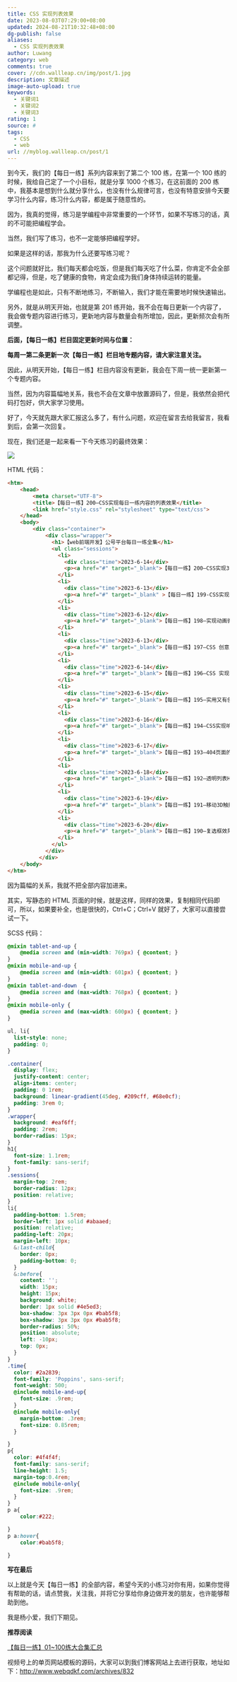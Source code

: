 ```yaml
---
title: CSS 实现列表效果
date: 2023-08-03T07:29:00+08:00
updated: 2024-08-21T10:32:48+08:00
dg-publish: false
aliases:
  - CSS 实现列表效果
author: Luwang
category: web
comments: true
cover: //cdn.wallleap.cn/img/post/1.jpg
description: 文章描述
image-auto-upload: true
keywords:
  - 关键词1
  - 关键词2
  - 关键词3
rating: 1
source: #
tags:
  - CSS
  - web
url: //myblog.wallleap.cn/post/1
---
```


到今天，我们的【每日一练】系列内容来到了第二个 100 练，在第一个 100 练的时候，我给自己定了一个小目标，就是分享 1000 个练习，在这前面的 200 练中，我基本是想到什么就分享什么，也没有什么规律可言，也没有特意安排今天要学习什么内容，练习什么内容，都是属于随意性的。

因为，我真的觉得，练习是学编程中非常重要的一个环节，如果不写练习的话，真的不可能把编程学会。

当然，我们写了练习，也不一定能够把编程学好。

如果是这样的话，那我为什么还要写练习呢？

这个问题就好比，我们每天都会吃饭，但是我们每天吃了什么菜，你肯定不会全部都记得，但是，吃了健康的食物，肯定会成为我们身体持续运转的能量。

学编程也是如此，只有不断地练习，不断输入，我们才能在需要地时候快速输出。

另外，就是从明天开始，也就是第 201 练开始，我不会在每日更新一个内容了，我会做专题内容进行练习，更新地内容与数量会有所增加，因此，更新频次会有所调整。

**后面，【每日一练】栏目固定更新时间与位置：**

**每周一第二条更新一次【每日一练】栏目地专题内容，请大家注意关注。**

因此，从明天开始，【每日一练】栏目内容没有更新，我会在下周一统一更新第一个专题内容。

当然，因为内容篇幅地关系，我也不会在文章中放置源码了，但是，我依然会把代码打包好，供大家学习使用。

好了，今天就先跟大家汇报这么多了，有什么问题，欢迎在留言去给我留言，我看到后，会第一次回复。

现在，我们还是一起来看一下今天练习的最终效果：

![](https://cdn.wallleap.cn/img/pic/illustration/202308031929825.gif)

HTML 代码：

```html
<htm>
    <head> 
        <meta charset="UTF-8"> 
        <title>【每日一练】200—CSS实现每日一练内容的列表效果</title> 
        <link href="style.css" rel="stylesheet" type="text/css"> 
    </head>
    <body>
        <div class="container">
            <div class="wrapper">
              <h1>【web前端开发】公号平台每日一练全集</h1>
              <ul class="sessions">
                <li>
                  <div class="time">2023-6-14</div>
                  <p><a href="#" target="_blank">【每日一练】200—CSS实现3D菜单效果</a></p>
                </li>
                <li>
                  <div class="time">2023-6-13</div>
                  <p><a href="#" target="_blank" >【每日一练】199-CSS实现发光按钮Hover 效果</a></p>
                </li>
                <li>
                  <div class="time">2023-6-12</div>
                  <p><a href="#" target="_blank">【每日一练】198—实现动画循环进度</a></p>
                </li>
                <li>
                  <div class="time">2023-6-13</div>
                  <p><a href="#" target="_blank">【每日一练】197—CSS 创意菜单栏的文本动画效果</a></p>
                </li>
                <li>
                  <div class="time">2023-6-14</div>
                  <p><a href="#" target="_blank">【每日一练】196—CSS 实现创意按钮动画效果</a></p>
                </li>
                <li>
                  <div class="time">2023-6-15</div>
                  <p><a href="#" target="_blank">【每日一练】195—实用又有创意的产品卡片动画</a></p>
                </li>
                <li>
                  <div class="time">2023-6-16</div>
                  <p><a href="#" target="_blank">【每日一练】194—CSS实现响应式产品介绍的Hover效果 </a></p>
                </li>
                <li>
                  <div class="time">2023-6-17</div>
                  <p><a href="#" target="_blank">【每日一练】193—404页面的动画效果</a></p>
                </li>
                <li>
                  <div class="time">2023-6-18</div>
                  <p><a href="#" target="_blank">【每日一练】192—透明列表Hove效果的实现</a></p>
                </li>
                <li>
                  <div class="time">2023-6-19</div>
                  <p><a href="#" target="_blank">【每日一练】191—移动3D触摸滑块的实现</a></p>
                </li>
                <li>
                  <div class="time">2023-6-20</div>
                  <p><a href="#" target="_blank">【每日一练】190—复选框效果的实现</a></p>
                </li>
              </ul>
            </div>
          </div> 
    </body>
</htm>
```

因为篇幅的关系，我就不把全部内容加进来。

其实，写静态的 HTML 页面的时候，就是这样，同样的效果，复制相同代码即可，所以，如果要补全，也是很快的，Ctrl+C；Ctrl+V 就好了，大家可以直接尝试一下。

SCSS 代码：

```scss
@mixin tablet-and-up {
    @media screen and (min-width: 769px) { @content; }
}
@mixin mobile-and-up {
    @media screen and (min-width: 601px) { @content; }
}
@mixin tablet-and-down  {
    @media screen and (max-width: 768px) { @content; }
}
@mixin mobile-only {
    @media screen and (max-width: 600px) { @content; }
}

ul, li{
  list-style: none;
  padding: 0;
}

.container{
  display: flex;
  justify-content: center;
  align-items: center;
  padding: 0 1rem;
  background: linear-gradient(45deg, #209cff, #68e0cf);
  padding: 3rem 0;
}
.wrapper{
  background: #eaf6ff;
  padding: 2rem;
  border-radius: 15px;
}
h1{
  font-size: 1.1rem;
  font-family: sans-serif;
}
.sessions{
  margin-top: 2rem;
  border-radius: 12px;
  position: relative;
}
li{
  padding-bottom: 1.5rem;
  border-left: 1px solid #abaaed;
  position: relative;
  padding-left: 20px;
  margin-left: 10px;
  &:last-child{
    border: 0px;
    padding-bottom: 0;
  }
  &:before{
    content: '';
    width: 15px;
    height: 15px;
    background: white;
    border: 1px solid #4e5ed3;
    box-shadow: 3px 3px 0px #bab5f8;
    box-shadow: 3px 3px 0px #bab5f8;
    border-radius: 50%;
    position: absolute;
    left: -10px;
    top: 0px;
  }
}
.time{
  color: #2a2839;
  font-family: 'Poppins', sans-serif;
  font-weight: 500;
  @include mobile-and-up{
    font-size: .9rem;
  }
  @include mobile-only{
    margin-bottom: .3rem;
    font-size: 0.85rem;
  }

}
p{
  color: #4f4f4f;
  font-family: sans-serif;
  line-height: 1.5;
  margin-top:0.4rem;
  @include mobile-only{
    font-size: .9rem;
  }
}
p a{
    color:#222;

}
p a:hover{
    color:#bab5f8;

}
```

**写在最后**

以上就是今天【每日一练】的全部内容，希望今天的小练习对你有用，如果你觉得有帮助的话，请点赞我，关注我，并将它分享给你身边做开发的朋友，也许能够帮助到他。

我是杨小爱，我们下期见。

**推荐阅读**

[【每日一练】01~100练大合集汇总](http://mp.weixin.qq.com/s?__biz=MjM5MDA2MTI1MA==&mid=2649133984&idx=1&sn=0d274ff12af27e618423d822ed7119d2&chksm=be58b40d892f3d1b6d3b7a0f2e57cb16fc6e774282512517925d28ab01e5d009863f753c4590&scene=21#wechat_redirect)

视频号上的单页网站模板的源码，大家可以到我们博客网站上去进行获取，地址如下：<http://www.webqdkf.com/archives/832>

